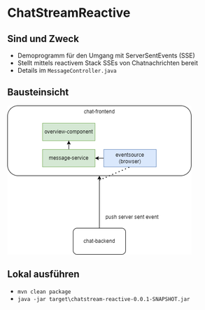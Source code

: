 # ChatStreamReactive

## Sind und Zweck
* Demoprogramm für den Umgang mit ServerSentEvents (SSE)
* Stellt mittels reactivem Stack SSEs von Chatnachrichten bereit
* Details im `MessageController.java`

## Bausteinsicht
![](./bausteinsicht.png)

## Lokal ausführen
* `mvn clean package`
* `java -jar target\chatstream-reactive-0.0.1-SNAPSHOT.jar`
